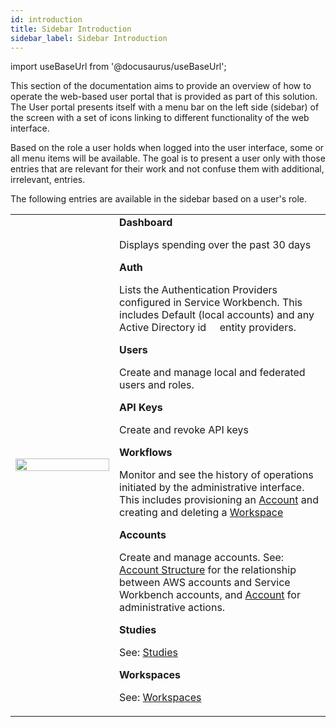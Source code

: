 ```yaml
---
id: introduction
title: Sidebar Introduction
sidebar_label: Sidebar Introduction
---
```


import useBaseUrl from '@docusaurus/useBaseUrl';

This section of the documentation aims to provide an overview of how to operate the web-based user portal that is provided as part of this solution.
The User portal presents itself with a menu bar on the left side (sidebar) of the screen with a set of icons linking to different functionality of the web interface.

Based on the role a user holds when logged into the user interface, some or all menu items will be available.
The goal is to present a user only with those entries that are relevant for their work and not confuse them with additional, irrelevant, entries.

The following entries are available in the sidebar based on a user's role.

<table>
<tr>
<td width="150">
<img src={useBaseUrl('img/deployment/reference/admin_interface_00.jpg')} height="100%" width="100%" />
</td>
<td>
<b>Dashboard</b>

Displays spending over the past 30 days

<b>Auth</b>

Lists the Authentication Providers configured in Service Workbench. This
includes Default (local accounts) and any Active Directory id     entity
providers.

<b>Users</b>

Create and manage local and federated users and roles.

<b>API Keys</b>

Create and revoke API keys

<b>Workflows</b>

Monitor and see the history of operations initiated by the
administrative interface. This includes provisioning an [Account](/deployment/post_deployment/link_aws_account) and creating and deleting a [Workspace](/user_guide/sidebar/common/workspaces/introduction)

<b>Accounts</b>

Create and manage accounts. See: [Account Structure](/deployment/reference/account_structure) for the
relationship between AWS accounts and Service Workbench accounts, and [Account](/deployment/post_deployment/link_aws_account) for administrative
actions.

<b>Studies</b>

See: [Studies](/user_guide/sidebar/common/studies/introduction)

<b>Workspaces</b>

See: [Workspaces](/user_guide/sidebar/common/workspaces/introduction)

</td>
</tr>
</table>
